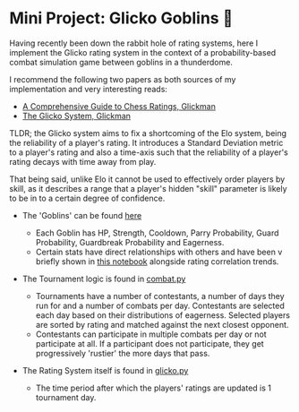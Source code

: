 # Mini Project: Glicko Goblins :zombie:
Having recently been down the rabbit hole of rating systems, here I implement the Glicko rating system in the context of a probability-based combat simulation game between goblins in a thunderdome.

I recommend the following two papers as both sources of my implementation and very interesting reads:
- [A Comprehensive Guide to Chess Ratings, Glickman](http://www.glicko.net/research/acjpaper.pdf)
- [The Glicko System, Glickman](http://www.glicko.net/glicko/glicko.pdf)

TLDR; the Glicko system aims to fix a shortcoming of the Elo system, being the reliability of a player's rating. It introduces a Standard Deviation metric to a player's rating and also a time-axis such that the reliability of a player's rating decays with time away from play. 

That being said, unlike Elo it cannot be used to effectively order players by skill, as it describes a range that a player's hidden "skill" parameter is likely to be in to a certain degree of confidence.

- The 'Goblins' can be found [here](glicko_goblins/goblins.py)
    - Each Goblin has HP, Strength, Cooldown, Parry Probability, Guard Probability, Guardbreak Probability and Eagerness. 
    - Certain stats have direct relationships with others and have been v briefly shown in [this notebook](glicko_goblins/goblin_stats.ipynb) alongside rating correlation trends.

    
- The Tournament logic is found in [combat.py](glicko_goblins/combat.py)
    - Tournaments have a number of contestants, a number of days they run for and a number of combats per day. Contestants are selected each day based on their distributions of eagerness. Selected players are sorted by rating and matched against the next closest opponent. 
    - Contestants can participate in multiple combats per day or not participate at all. If a participant does not participate, they get progressively 'rustier' the more days that pass. 

- The Rating System itself is found in [glicko.py](glicko_goblins/glicko.py)
    - The time period after which the players' ratings are updated is 1 tournament day. 